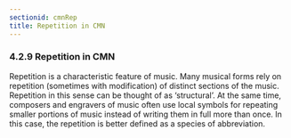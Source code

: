 ```yaml
---
sectionid: cmnRep
title: Repetition in CMN
---
```



<h3 id="cmnRep">
   <span class="headingNumber">4.2.9</span>
   <span class="head">Repetition in CMN</span>
</h3>
Repetition is a characteristic feature of music. Many musical forms rely on repetition
(sometimes with modification) of distinct sections of the music. Repetition in this
sense
can be thought of as ‘structural’. At the same time, composers and
engravers of music often use local symbols for repeating smaller portions of music
instead
of writing them in full more than once. In this case, the repetition is better defined
as a
species of abbreviation.



